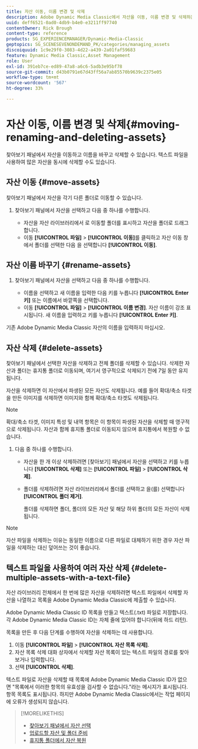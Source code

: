 ```yaml
---
title: 자산 이동, 이름 변경 및 삭제
description: Adobe Dynamic Media Classic에서 자산을 이동, 이름 변경 및 삭제하는 방법에 대해 알아봅니다.
uuid: deff6521-0ad0-4db9-b4e0-e3211ff97740
contentOwner: Rick Brough
content-type: reference
products: SG_EXPERIENCEMANAGER/Dynamic-Media-Classic
geptopics: SG_SCENESEVENONDEMAND_PK/categories/managing_assets
discoiquuid: 1c9e29f0-3083-4d22-a439-2a01faf59683
feature: Dynamic Media Classic,Asset Management
role: User
exl-id: 391eb7ce-ed89-47a8-a6c6-5adb3e95bf78
source-git-commit: d43b0791e67d43ff56a7ab85570b9639c2375e05
workflow-type: tm+mt
source-wordcount: '567'
ht-degree: 33%

---
```


# 자산 이동, 이름 변경 및 삭제{#moving-renaming-and-deleting-assets}

찾아보기 패널에서 자산을 이동하고 이름을 바꾸고 삭제할 수 있습니다. 텍스트 파일을 사용하여 많은 자산을 동시에 삭제할 수도 있습니다.

## 자산 이동 {#move-assets}

찾아보기 패널에서 자산을 각기 다른 폴더로 이동할 수 있습니다.

1. 찾아보기 패널에서 자산을 선택하고 다음 중 하나를 수행합니다.

   * 자산을 자산 라이브러리에서 로 이동할 폴더를 표시하고 자산을 폴더로 드래그합니다.
   * 이동 **[!UICONTROL 파일]** > **[!UICONTROL 이동]**&#x200B;를 클릭하고 자산 이동 창에서 폴더를 선택한 다음 을 선택합니다 **[!UICONTROL 이동]**.

## 자산 이름 바꾸기 {#rename-assets}

1. 찾아보기 패널에서 자산을 선택하고 다음 중 하나를 수행합니다.

   * 이름을 선택하고 새 이름을 입력한 다음 키를 누릅니다 **[!UICONTROL Enter 키]** 또는 이름에서 바깥쪽을 선택합니다.
   * 이동 **[!UICONTROL 파일]** > **[!UICONTROL 이름 변경]**. 자산 이름이 강조 표시됩니다. 새 이름을 입력하고 키를 누릅니다 **[!UICONTROL Enter 키]**.

기존 Adobe Dynamic Media Classic 자산의 이름을 입력하지 마십시오.

## 자산 삭제 {#delete-assets}

찾아보기 패널에서 선택한 자산을 삭제하고 전체 폴더를 삭제할 수 있습니다. 삭제한 자산과 폴더는 휴지통 폴더로 이동되며, 여기서 영구적으로 삭제되기 전에 7일 동안 유지됩니다.

자산을 삭제하면 이 자산에서 파생된 모든 자산도 삭제됩니다. 예를 들어 확대/축소 타겟을 만든 이미지를 삭제하면 이미지와 함께 확대/축소 타겟도 삭제됩니다.

>[!NOTE]
>
>확대/축소 타겟, 이미지 특성 및 내역 항목은 이 항목이 파생된 자산을 삭제할 때 영구적으로 삭제됩니다. 자산과 함께 휴지통 폴더로 이동되지 않으며 휴지통에서 복원할 수 없습니다.

1. 다음 중 하나를 수행합니다.

   * 자산을 한 개 이상 삭제하려면 [찾아보기] 패널에서 자산을 선택하고 키를 누릅니다 **[!UICONTROL 삭제]** 또는 **[!UICONTROL 파일]** > **[!UICONTROL 삭제]**.
   * 폴더를 삭제하려면 자산 라이브러리에서 폴더를 선택하고 을(를) 선택합니다 **[!UICONTROL 폴더 제거]**.

      폴더를 삭제하면 폴더, 폴더의 모든 자산 및 해당 하위 폴더의 모든 자산이 삭제됩니다.

>[!NOTE]
>
>자산 파일을 삭제하는 이유는 동일한 이름으로 다른 파일로 대체하기 위한 경우 자산 파일을 삭제하는 대신 덮어쓰는 것이 좋습니다.

## 텍스트 파일을 사용하여 여러 자산 삭제 {#delete-multiple-assets-with-a-text-file}

자산 라이브러리 전체에서 한 번에 많은 자산을 삭제하려면 텍스트 파일에서 삭제할 자산을 나열하고 목록을 Adobe Dynamic Media Classic에 제출할 수 있습니다.

Adobe Dynamic Media Classic ID 목록을 만들고 텍스트(.txt) 파일로 저장합니다. 각 Adobe Dynamic Media Classic ID는 자체 줄에 있어야 합니다(뒤에 하드 리턴).

목록을 만든 후 다음 단계를 수행하여 자산을 삭제하는 데 사용합니다.

1. 이동 **[!UICONTROL 파일]** > **[!UICONTROL 자산 목록 삭제]**.
1. 자산 목록 삭제 대화 상자에서 삭제할 자산 목록이 있는 텍스트 파일의 경로를 찾아보거나 입력합니다.
1. 선택 **[!UICONTROL 삭제]**.

텍스트 파일로 자산을 삭제할 때 목록에 Adobe Dynamic Media Classic ID가 없으면 &quot;목록에서 이러한 항목의 유효성을 검사할 수 없습니다.&quot;라는 메시지가 표시됩니다. 항목 목록도 표시됩니다. 하지만 Adobe Dynamic Media Classic에서는 작업 페이지에 오류가 생성되지 않습니다.

>[!MORELIKETHIS]
>
>* [찾아보기 패널에서 자산 선택](selecting-assets-browse-panel.md#selecting_assets_in_the_browse_panel)
>* [업로드할 자산 및 폴더 준비](uploading-files.md#preparing_your_assets_and_folders_for_uploading)
>* [휴지통 폴더에서 자산 복원](trash-folder.md#restoring_assets_from_the_trash_folder)

